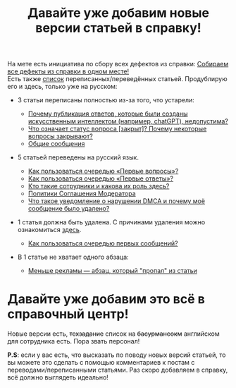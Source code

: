 ﻿---
title: "Давайте уже добавим новые версии статьей в справку!"
se.owner.user_id: 532877
se.owner.display_name: "Зонтик"
se.owner.link: "https://ru.meta.stackoverflow.com/users/532877/%d0%97%d0%be%d0%bd%d1%82%d0%b8%d0%ba"
se.link: "https://ru.meta.stackoverflow.com/questions/13160/%d0%94%d0%b0%d0%b2%d0%b0%d0%b9%d1%82%d0%b5-%d1%83%d0%b6%d0%b5-%d0%b4%d0%be%d0%b1%d0%b0%d0%b2%d0%b8%d0%bc-%d0%bd%d0%be%d0%b2%d1%8b%d0%b5-%d0%b2%d0%b5%d1%80%d1%81%d0%b8%d0%b8-%d1%81%d1%82%d0%b0%d1%82%d1%8c%d0%b5%d0%b9-%d0%b2-%d1%81%d0%bf%d1%80%d0%b0%d0%b2%d0%ba%d1%83"
se.question_id: 13160
se.post_type: question
---
<p>На мете есть инициатива по сбору всех дефектов из справки: <a href="https://ru.meta.stackoverflow.com/q/12602/532877">Собираем все дефекты из справки в одном месте!</a> <br>
Есть также <a href="https://ru.meta.stackoverflow.com/a/13149/532877">список</a> переписанных/переведённых статьей. Продублирую его и здесь, только уже на русском:</p>
<ul>
<li><p>3 статьи переписаны полностью из-за того, что устарели:</p>
<ul>
<li><a href="https://ru.meta.stackoverflow.com/a/13141/532877">Почему публикация ответов, которые были созданы искусственным интеллектом (например, chatGPT), недопустима?</a></li>
<li><a href="https://ru.meta.stackoverflow.com/a/12932/532877">Что означает статус вопроса [закрыт]? Почему некоторые вопросы закрывают?</a></li>
<li><a href="https://ru.meta.stackoverflow.com/a/13079/532877">Общие сообщения</a></li>
</ul>
</li>
<li><p>5 статьей переведены на русский язык.</p>
<ul>
<li><a href="https://ru.meta.stackoverflow.com/a/13136/532877">Как пользоваться очередью «Первые вопросы»?</a></li>
<li><a href="https://ru.meta.stackoverflow.com/a/13137/532877">Как пользоваться очередью «Первые ответы»?</a></li>
<li><a href="https://ru.meta.stackoverflow.com/a/12632/532877">Кто такие сотрудники и какова их роль здесь?</a></li>
<li><a href="https://ru.meta.stackoverflow.com/a/12630/532877">Политики Соглашения Модератора</a></li>
<li><a href="https://ru.meta.stackoverflow.com/a/12621/532877">Что такое уведомление о нарушении DMCA и почему моё сообщение было удалено?</a></li>
</ul>
</li>
<li><p>1 статья должна быть удалена. С причинами удаления можно ознакомиться <a href="https://ru.meta.stackoverflow.com/q/13135/532877">здесь</a>.</p>
<ul>
<li><a href="https://ru.stackoverflow.com/help/review-first-posts">Как пользоваться очередью первых сообщений?</a></li>
</ul>
</li>
<li><p>В 1 статье не хватает одного абзаца:</p>
<ul>
<li><a href="https://ru.meta.stackoverflow.com/a/13041/532877">Меньше рекламы — абзац, который &quot;пропал&quot; из статьи</a></li>
</ul>
</li>
</ul>
<h1>Давайте уже добавим это всё в справочный центр!</h1>
<p>Новые версии есть, <s>техзадание</s> список на <s>басурмансокм</s> английском для сотрудника есть. Пора звать персонал!</p>
<p><strong>P.S</strong>: если у вас есть, что высказать по поводу новых версий статьей, то вы можете это сделать с помощью комментариев к постам с переводами/переписанными статьями. Раз скоро добавляем в справку, всё должно выглядеть идеально!<br></p>
